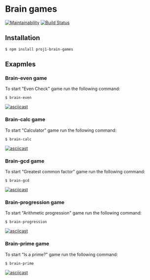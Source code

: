 # Brain games

[![Maintainability](https://api.codeclimate.com/v1/badges/a99a88d28ad37a79dbf6/maintainability)](https://codeclimate.com/github/mikeandv/frontend-project-lvl1/maintainability)
[![Build Status](https://travis-ci.org/mikeandv/frontend-project-lvl1.svg?branch=master)](https://travis-ci.org/mikeandv/frontend-project-lvl1)

## Installation

```shell
$ npm inslall proj1-brain-games
```

## Exapmles

### Brain-even game

To start "Even Check" game run the following command:

```shell
$ brain-even
```

[![asciicast](https://asciinema.org/a/q45hnUKZOSV81Dc9CqQtgu3fH.svg)](https://asciinema.org/a/q45hnUKZOSV81Dc9CqQtgu3fH)

### Brain-calc game

To start "Calculator" game run the following command:

```shell
$ brain-calc
```

[![asciicast](https://asciinema.org/a/DpNtrXFKJNza4EkfUEtyGJWXM.svg)](https://asciinema.org/a/DpNtrXFKJNza4EkfUEtyGJWXM)

### Brain-gcd game

To start "Greatest common factor" game run the following command:

```shell
$ brain-gcd
```

[![asciicast](https://asciinema.org/a/LMl2pG9rk4kDiwHV89e3GdMAJ.svg)](https://asciinema.org/a/LMl2pG9rk4kDiwHV89e3GdMAJ)

### Brain-progression game

To start "Arithmetic progression" game run the following command:

```shell
$ brain-progression
```

[![asciicast](https://asciinema.org/a/QS7zTlFlrZESfPzVY7NCqLwhT.svg)](https://asciinema.org/a/QS7zTlFlrZESfPzVY7NCqLwhT)

### Brain-prime game

To start "Is a prime?" game run the following command:

```shell
$ brain-prime
```

[![asciicast](https://asciinema.org/a/gZKhy0FgGeM1eY6BWcxenQDho.svg)](https://asciinema.org/a/gZKhy0FgGeM1eY6BWcxenQDho)
